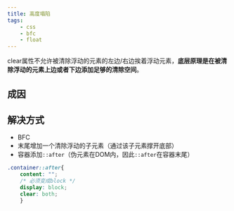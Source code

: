 ```yaml
---
title: 高度塌陷
tags:
    - css
    - bfc
    - float
---
```


clear属性不允许被清除浮动的元素的左边/右边挨着浮动元素，**底层原理是在被清除浮动的元素上边或者下边添加足够的清除空间**。

## 成因

## 解决方式

- BFC
- 末尾增加一个清除浮动的子元素（通过该子元素撑开底部）
- 容器添加`::after`（伪元素在DOM内，因此`::after`在容器末尾）

```css
.container::after{
    content: "";
    /* 必须变成block */
    display: block;
    clear: both;
    }
```
